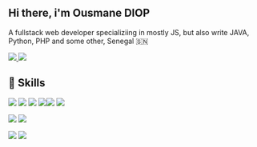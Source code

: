 

## Hi there, i'm Ousmane DIOP 

A fullstack web developer specializiing in mostly JS, but also write JAVA, Python, PHP and some other, Senegal 🇸🇳


<a href="https://twitter.com/ouznoreyni221" alt="Follow Me on Twitter"> 
    <img src="https://img.shields.io/badge/twitter-%231DA1F2.svg?&style=for-the-badge&logo=twitter&logoColor=white" />
</a>
<a href="https://www.linkedin.com/in/ousmane-diop-5792a5170" alt="My LinkedIn"> 
  <img src="https://img.shields.io/badge/linkedin-%230077B5.svg?&style=for-the-badge&logo=linkedin&logoColor=white" />
</a>

## 🚀 Skills 

<img src="https://img.shields.io/badge/javascript-%23F7DF1E.svg?&style=for-the-badge&logo=javascript&logoColor=white" /> <img src="https://img.shields.io/badge/react-%2361DAFB.svg?&style=for-the-badge&logo=react&logoColor=white" /> <img src="https://img.shields.io/badge/React_Native-20232A?style=for-the-badge&logo=react&logoColor=61DAFB" /> <img src="https://img.shields.io/badge/Node.js-20232d?style=for-the-badge&logo=node.js&logoColor=white%22"/><img src="https://img.shields.io/badge/angular-20232d?style=for-the-badge&logo=angular&logoColor=red"/> <img src="https://img.shields.io/badge/next.js-20232d?style=for-the-badge&logo=next.js&logoColor"/>

<img src="https://img.shields.io/badge/python-%233776AB.svg?&style=for-the-badge&logo=python&logoColor=white" /> <img src="https://img.shields.io/badge/Django-092E20?style=for-the-badge&logo=django&logoColor=white" />

<img src="https://img.shields.io/badge/PHP-20232d?style=for-the-badge&logo=php&logoColor"/> <img src="https://img.shields.io/badge/Symfony-20232d?style=for-the-badge&logo=symfony&logoColor"/>
